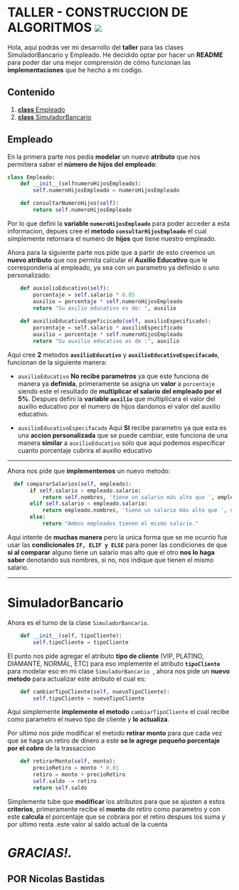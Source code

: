 # **TALLER - CONSTRUCCION DE ALGORITMOS** <img src="https://camo.githubusercontent.com/cd122cf1a24b8e8ccb81d65d3995ce9b80cc22d315c9409e09d80aad389006a3/68747470733a2f2f656d6f6a69732e736c61636b6d6f6a69732e636f6d2f656d6f6a69732f696d616765732f313537393231363131312f373535302f70696b616368755f776176652e6769663f31353739323136313131" data-canonical-src="https://emojis.slackmojis.com/emojis/images/1579216111/7550/pikachu_wave.gif?1579216111" style="max-width: 7%; display: inline-block;" data-target="animated-image.originalImage">

Hola, aquí podrás ver mi desarrollo del **taller** para las clases SimuladorBancario y Empleado. He decidido optar por hacer un **README** para poder dar una mejor comprensión de cómo funcionan las **implementaciones** que he hecho a mi codigo.

## **Contenido**

1. [**class** Empleado](#empleado)
2. [**class** SimuladorBancario](#simuladorbancario)

## **Empleado**
En la primera parte nos pedia **modelar** un nuevo **atributo** que nos permitiera saber el **número de hijos del empleado**: 
```python
class Empleado:
    def __init__(selfnumeroHijosEmpleado):
        self.numeroHijosEmpleado = numeroHijosEmpleado

    def consultarNumeroHijos(self):
        return self.numeroHijosEmpleado
```
Por lo que defini la **variable `numeroHijosEmpleado`** para poder acceder a esta informacion, depues cree el **metodo `consultarHijosEmpleado`** el cual simplemente retornara el numero de **hijos** que tiene nuestro empleado.

Ahora para la siguiente parte nos pide que a partir de esto creemos un **nuevo atributo** que nos permita calcular el **Auxilio Educativo** que le corresponderia al empleado, ya sea con un parametro ya definido o uno personalizado:
```python
    def auxiolioEducativo(self):
        porcentaje = self.salario * 0.05
        auxilio = porcentaje * self.numeroHijosEmpleado
        return "Su axilio educativo es de: ", auxilio
    
    def auxilioEducativoEspeficicado(self, auxilioEspecificado):
        porcentaje = self.salario * auxilioEspecificado
        auxilio = porcentaje * self.numeroHijosEmpleado
        return "Su auxilio educativo es de :", auxilio
``` 
Aqui cree **2** metodos **`auxilioEducativo`** y **`auxilioEducativoEspecifacado`**, funcionan de la siguiente manera:

* `auxilioEducativo` **No recibe parametros** ya que este funciona de manera ya **definida**, primeramente se asigna un **valor** a `porcentaje` siendo este el resultado de **multiplicar el salario del empleado por el 5%**. Despues defini la **variable `auxilio`** que multiplicara el valor del auxilio educativo por el numero de hijos dandonos el valor del auxilio educativo. 

*  `auxilioEducativoEspecifacado` Aqui **SI** recibe parametro ya que esta es una **accion personalizada** que se puede cambiar, este funciona de una manera **similar** a `auxilioEducativo` solo que aqui podemos especificar cuanto porcentaje cubrira el auxilio educativo
---
Ahora nos pide que **implementemos** un nuevo metodo:
 ```python 
   def compararSalarios(self, empleado):
        if self.salario > empleado.salario:
            return self.nombres, 'tiene un salario más alto que ', empleado.nombres
        elif self.salario < empleado.salario:
            return empleado.nombres, 'tiene un salario más alto que ', self.nombres
        else:
            return "Ambos empleados tienen el mismo salario."
```
Aqui intente de **muchas manera** pero la unica forma que se me ocurrio fue usar las **condicionales `IF, ELIF y ELSE`** para poner las condiciones de que **si al comparar** alguno tiene un salario mas alto que el otro **nos lo haga saber** denotando sus nombres, si no, nos indique que tienen el mismo salario.

---


# **SimuladorBancario**

Ahora es el turno de la  clase `SimuladorBancario`.
```python
    def __init__(self, tipoCliente):
        self.tipoCliente = tipoCliente
```

El punto nos pide agregar el atributo **tipo de cliente** (VIP, PLATINO, DIAMANTE, NORMAL, ETC) para eso implemente el atributo **`tipoCliente`** para modelar eso en mi clase `SimuladorBancario `, ahora nos pide un **nuevo metodo** para actualizar este atributo el cual es: 
```python
    def cambiarTipoCliente(self, nuevoTipoCliente):
        self.tipoCliente = nuevoTipoCliente
```
Aqui simplemente **implemente el metodo** `cambiarTipoCliente` el cual recibe como parametro el nuevo tipo de cliente y **lo actualiza**.

Por ultimo nos pide modificar el metodo  **retirar monto** para que cada vez que se haga un retiro de dinero a este **se le agrege pequeño porcentaje por el cobro** de la trassaccion
```python
    def retirarMonto(self, monto):
        precioRetiro = monto * 0.01
        retiro = monto + precioRetiro
        self.saldo -= retiro
        return self.saldo
```
Simplemente tube que **modificar**  los atributos para que se ajusten a estos **criterios**, primeramente recibe el **monto** de retiro como parametro y con este **calcula** el porcentaje que se cobrara por el retiro despues los suma y por ultimo resta .este valor al saldo actual de la cuenta


# ***GRACIAS!.***
## POR Nicolas Bastidas
